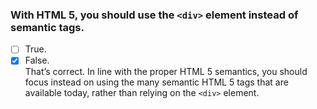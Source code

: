 ### With HTML 5, you should use the `<div>` element instead of semantic tags.

- [ ] True.
- [x] False. <br>
      That’s correct. In line with the proper HTML 5 semantics, you should focus instead on using the many semantic HTML 5 tags that are available today, rather than relying on the `<div>` element.
